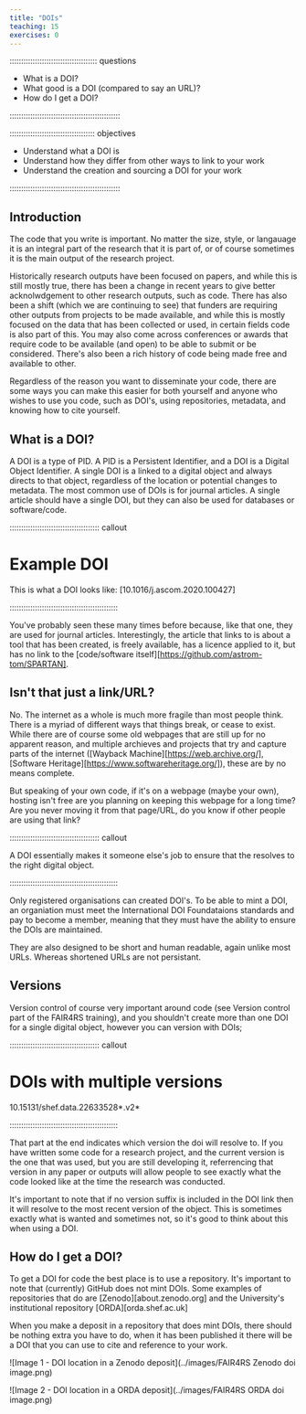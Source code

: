 ```yaml
---
title: "DOIs"
teaching: 15
exercises: 0
---
```


:::::::::::::::::::::::::::::::::::::: questions 

- What is a DOI?
- What good is a DOI (compared to say an URL)?
- How do I get a DOI?

::::::::::::::::::::::::::::::::::::::::::::::::

::::::::::::::::::::::::::::::::::::: objectives

- Understand what a DOI is
- Understand how they differ from other ways to link to your work
- Understand the creation and sourcing a DOI for your work

::::::::::::::::::::::::::::::::::::::::::::::::

## Introduction

The code that you write is important. No matter the size, style, or langauage it is an integral part of the research that it is part of, or of course sometimes it is the main output of the research project.

Historically research outputs have been focused on papers, and while this is still mostly true, there has been a change in recent years to give better acknolwdgement to other research outputs, such as code. There has also been a shift (which we are continuing to see) that funders are requiring other outputs from projects to be made available, and while this is mostly focused on the data that has been collected or used, in certain fields code is also part of this. You may also come across conferences or awards that require code to be available (and open) to be able to submit or be considered. There's also been a rich history of code being made free and available to other.

Regardless of the reason you want to disseminate your code, there are some ways you can make this easier for both yourself and anyone who wishes to use you code, such as DOI's, using repositories, metadata, and knowing how to cite yourself.

## What is a DOI?

A DOI is a type of PID. A PID is a Persistent Identifier, and a DOI is a Digital Object Identifier. A single DOI is a linked to a digital object and always directs to that object, regardless of the location or potential changes to metadata. The most common use of DOIs is for journal articles. A single article should have a single DOI, but they can also be used for databases or software/code.


::::::::::::::::::::::::::::::::::::::: callout

# Example DOI

This is what a DOI looks like:  [10.1016/j.ascom.2020.100427]

:::::::::::::::::::::::::::::::::::::::::::::::

You've probably seen these many times before because, like that one, they are used for journal articles. Interestingly, the article that links to is about a tool that has been created, is freely available, has a licence applied to it, but has no link to the [code/software itself][https://github.com/astrom-tom/SPARTAN].

## Isn't that just a link/URL?

No. The internet as a whole is much more fragile than most people think. There is a myriad of different ways that things break, or cease to exist. While there are of course some old webpages that are still up for no apparent reason, and multiple archieves and projects that try and capture parts of the internet ([Wayback Machine][https://web.archive.org/], [Software Heritage][https://www.softwareheritage.org/]), these are by no means complete.

But speaking of your own code, if it's on a webpage (maybe your own), hosting isn't free are you planning on keeping this webpage for a long time? Are you never moving it from that page/URL, do you know if other people are using that link?

::::::::::::::::::::::::::::::::::::::: callout

A DOI essentially makes it someone else's job to ensure that the resolves to the right digital object.

:::::::::::::::::::::::::::::::::::::::::::::::

Only registered organisations can created DOI's. To be able to mint a DOI, an organiation must meet the International DOI Foundataions standards and pay to become a member, meaning that they must have the ability to ensure the DOIs are maintained.

They are also designed to be short and human readable, again unlike most URLs. Whereas shortened URLs are not persistant.

## Versions

Version control of course very important around code (see Version control part of the FAIR4RS training), and you shouldn't create more than one DOI for a single digital object, however you can version with DOIs;

::::::::::::::::::::::::::::::::::::::: callout
# DOIs with multiple versions

10.15131/shef.data.22633528*.v2*

:::::::::::::::::::::::::::::::::::::::::::::::

That part at the end indicates which version the doi will resolve to. If you have written some code for a research project, and the current version is the one that was used, but you are still developing it, referrencing that version in any paper or outputs will allow people to see exactly what the code looked like at the time the research was conducted.

It's important to note that if no version suffix is included in the DOI link then it will resolve to the most recent version of the object. This is sometimes exactly what is wanted and sometimes not, so it's good to think about this when using a DOI.

## How do I get a DOI?

To get a DOI for code the best place is to use a repository. It's important to note that (currently) GitHub does not mint DOIs. Some examples of repositories that do are [Zenodo][about.zenodo.org] and the University's institutional repository [ORDA][orda.shef.ac.uk]

When you make a deposit in a repository that does mint DOIs, there should be nothing extra you have to do, when it has been published it there will be a DOI that you can use to cite and reference to your work.

![Image 1 - DOI location in a Zenodo deposit](../images/FAIR4RS Zenodo doi image.png)


![Image 2 - DOI location in a ORDA deposit](../images/FAIR4RS ORDA doi image.png)


